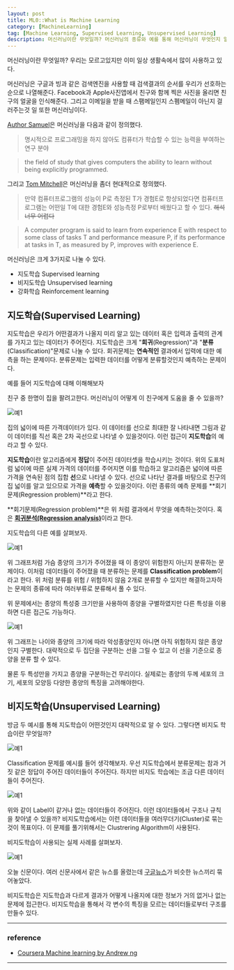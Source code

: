 ```yaml
---
layout: post
title: ML0::What is Machine Learning
category: [MachineLearning]
tag: [Machine Learning, Supervised Learning, Unsupervised Learning]
description: 머신러닝이란 무엇일까? 머신러닝의 종류와 예를 통해 머신러닝이 무엇인지 알아보자.
---
```



머신러닝이란 무엇일까? 우리는 모르고있지만 이미 일상 생활속에서 많이 사용하고 있다.

머신러닝은 구글과 빙과 같은 검색엔진을 사용할 때 검색결과의 순서를 우리가 선호하는 순으로 나열해준다. Facebook과 Apple사진앱에서 친구와 함께 찍은 사진을 올리면 친구의 얼굴을 인식해준다. 그리고 이메일을 받을 때 스팸메일인지 스펨메일이 아닌지 걸러주는것 일 또한 머신러닝이다.


[Author Samuel](https://en.wikipedia.org/wiki/Arthur_Samuel)은 머신러닝을 다음과 같이 정의했다.
>명시적으로 프로그래밍을 하지 않아도 컴퓨터가 학습할 수 있는 능력을 부여하는 연구 분야

>the field of study that gives computers the ability to learn without being explicitly programmed.

그리고 [Tom Mitchell](https://en.wikipedia.org/wiki/Tom_M._Mitchell)은 머신러닝을 좀더 현대적으로 정의했다.
> 만약 컴퓨터프로그램의 성능이 P로 측정된 T가 경험E로 항샹되었다면 컴퓨터프로그램는 어떤일 T에 대한 경험E와 성능측정 P로부터 배웠다고 할 수 있다.
~~해석 너무 어렵다~~

> A computer program is said to learn from experience E with respect to some class of tasks T and performance measure P, if its performance at tasks in T, as measured by P, improves with experience E.


머신러닝은 크게 3가지로 나눌 수 있다.

- 지도학습 Supervised learning
- 비지도학습 Unsupervised learning
- 강화학습 Reinforcement learning


## 지도학습(Supervised Learning)
지도학습은 우리가 어떤결과가 나올지 미리 알고 있는 데이터 혹은 입력과 출력의 관계를 가지고 있는 데이터가 주어진다. 지도학습은 크게 "**회귀**(Regression)"과 "**분류**(Classification)"문제로 나눌 수 있다. 회귀문제는 **연속적인** 결과에서 입력에 대한 예측을 하는 문제이다. 분류문제는 입력한 데이터를 어떻게 분류할것인지 예측하는 문제이다.

예를 들어 지도학습에 대해 이해해보자

친구 중 한명이 집을 팔려고한다. 머신러닝이 어떻게 이 친구에게 도움을 줄 수 있을까? 

![예1](/assets/posts/MachineLearning/ml0-0.png)

집의 넓이에 따른 가격데이터가 있다. 이 데이터를 선으로 최대한 잘 나타내면 그림과 같이 데이터를 직선 혹은 2차 곡선으로 나타낼 수 있을것이다. 이런 접근이 **지도학습**의 예라고 할 수 있다.

**지도학습**이란 알고리즘에게 **정답**이 주어진 데이터셋을 학습시키는 것이다. 위의 도표처럼 넓이에 따른 실제 가격의 데이터를 주어지면 이를 학습하고 알고리즘은 넓이에 따른 가격을 연속된 점의 집합 **선**으로 나타낼 수 있다. 선으로 나타난 결과를 바탕으로 친구의 집 넓이를 알고 있으므로 가격을 **예측**할 수 있을것이다. 이런 종류의 예측 문제를 **회기문제(Regression problem)**라고 한다.

**회기문제(Regression problem)**은 위 처럼 결과에서 무엇을 예측하는것이다. 혹은 [**회귀분석(Regression analysis)**](https://ko.wikipedia.org/wiki/%ED%9A%8C%EA%B7%80%EB%B6%84%EC%84%9D)이라고 한다.

지도학습의 다른 예를 살펴보자.

![예1](/assets/posts/MachineLearning/ml0-1.png)

위 그래프처럼 가슴 종양의 크기가 주어졌을 때 이 종양이 위험한지 아닌지 분류하는 문제이다. 이처럼 데이터들이 주어졌을 때 분류하는 문제를 **Classification problem**이라고 한다. 위 처럼 분류를 위험 / 위험하지 않음 2개로 분류할 수 있지만 해결하고자하는 문제의 종류에 따라 여러부류로 분류해서 풀 수 있다.

위 문제에서는 종양의 특성중 크기만을 사용하여 종양을 구별하였지만 다른 특성을 이용하면 다른 접근도 가능하다.

![예1](/assets/posts/MachineLearning/ml0-2.png)

위 그래프는 나이와 종양의 크기에 따라 악성종양인지 아니면 아직 위험하지 않은 종양인지 구별한다. 대략적으로 두 집단을 구분하는 선을 그릴 수 있고 이 선을 기준으로 종양을 분류 할 수 있다.

물론 두 특성만을 가지고 종양을 구분하는건 무리이다. 실제로는 종양의 두께 세포의 크기, 세포의 모양등 다양한 종양의 특징을 고려해야한다.


## 비지도학습(Unsupervised Learning)


방금 두 예시를 통해 지도학습이 어떤것인지 대략적으로 알 수 있다. 그렇다면 비지도 학습이란 무엇일까?

![예1](/assets/posts/MachineLearning/ml0-3.png)

Classification 문제를 예시를 들어 생각해보자. 우선 지도학습에서 분류문제는 참과 거짓 같은 정답이 주어진 데이터들이 주어진다. 하지만 비지도 학습에는 조금 다른 데이터들이 주어진다.

![예1](/assets/posts/MachineLearning/ml0-4.png)

위와 같이 Label이 같거나 없는 데이터들이 주어진다. 이런 데이터들에서 구조나 규칙을 찾아낼 수 있을까? 비지도학습에서는 이런 데이터들을 여러무더기(Cluster)로 묶는것이 목표이다. 이 문제를 풀기위해서는 Clustrering Algorithm이 사용된다. 

비지도학습이 사용되는 실제 사례를 살펴보자.


![예1](/assets/posts/MachineLearning/ml0-5.png)

오늘 신문이다. 여러 신문사에서 같은 뉴스를 올렸는데 [구글뉴스](https://news.google.com/)가 비슷한 뉴스끼리 묶어놓았다. 

비지도학습은 지도학습과 다르게 결과가 어떻게 나올지에 대한 정보가 거의 없거나 없는 문제에 접근한다. 비지도학습을 통해서 각 변수의 특징을 모르는 데이터들로부터 구조를 만들수 있다.  

---

### reference 
 - [Coursera Machine learning by Andrew ng]((https://www.coursera.org/learn/machine-learning/home/week/1)])
 
---